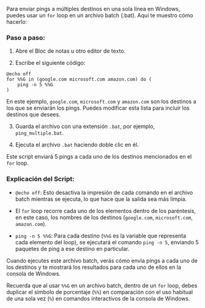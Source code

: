 Para enviar pings a múltiples destinos en una sola línea en Windows, puedes usar un `for` loop en un archivo batch (.bat). Aquí te muestro cómo hacerlo:

### Paso a paso:

1. Abre el Bloc de notas u otro editor de texto.

2. Escribe el siguiente código:

```batch
@echo off
for %%G in (google.com microsoft.com amazon.com) do (
    ping -n 5 %%G
)
```

En este ejemplo, `google.com`, `microsoft.com` y `amazon.com` son los destinos a los que se enviarán los pings. Puedes modificar esta lista para incluir los destinos que desees.

3. Guarda el archivo con una extensión `.bat`, por ejemplo, `ping_multiple.bat`.

4. Ejecuta el archivo `.bat` haciendo doble clic en él.

Este script enviará 5 pings a cada uno de los destinos mencionados en el `for` loop.

### Explicación del Script:
- `@echo off`: Esto desactiva la impresión de cada comando en el archivo batch mientras se ejecuta, lo que hace que la salida sea más limpia.
  
- El `for` loop recorre cada uno de los elementos dentro de los paréntesis, en este caso, los nombres de los destinos (`google.com`, `microsoft.com`, `amazon.com`).
  
- `ping -n 5 %%G`: Para cada destino (`%%G` es la variable que representa cada elemento del loop), se ejecutará el comando `ping -n 5`, enviando 5 paquetes de ping a ese destino en particular.

Cuando ejecutes este archivo batch, verás cómo envía pings a cada uno de los destinos y te mostrará los resultados para cada uno de ellos en la consola de Windows.

Recuerda que al usar `%%G` en un archivo batch, dentro de un `for` loop, debes duplicar el símbolo de porcentaje (`%%`) en comparación con el uso habitual de una sola vez (`%`) en comandos interactivos de la consola de Windows.